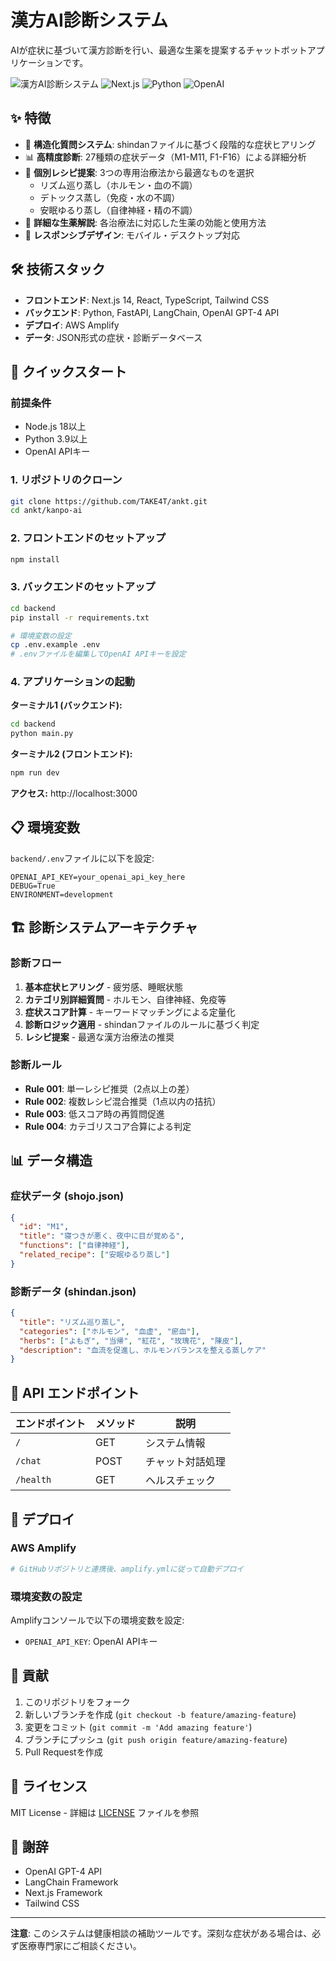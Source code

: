 # 漢方AI診断システム

AIが症状に基づいて漢方診断を行い、最適な生薬を提案するチャットボットアプリケーションです。

![漢方AI診断システム](https://img.shields.io/badge/漢方-AI診断システム-green)
![Next.js](https://img.shields.io/badge/Next.js-15.4.4-black)
![Python](https://img.shields.io/badge/Python-3.9+-blue)
![OpenAI](https://img.shields.io/badge/OpenAI-GPT--4-orange)

## ✨ 特徴

- 🤖 **構造化質問システム**: shindanファイルに基づく段階的な症状ヒアリング
- 📊 **高精度診断**: 27種類の症状データ（M1-M11, F1-F16）による詳細分析
- 🌿 **個別レシピ提案**: 3つの専用治療法から最適なものを選択
  - リズム巡り蒸し（ホルモン・血の不調）
  - デトックス蒸し（免疫・水の不調）
  - 安眠ゆるり蒸し（自律神経・精の不調）
- 💊 **詳細な生薬解説**: 各治療法に対応した生薬の効能と使用方法
- 📱 **レスポンシブデザイン**: モバイル・デスクトップ対応

## 🛠 技術スタック

- **フロントエンド**: Next.js 14, React, TypeScript, Tailwind CSS
- **バックエンド**: Python, FastAPI, LangChain, OpenAI GPT-4 API
- **デプロイ**: AWS Amplify
- **データ**: JSON形式の症状・診断データベース

## 🚀 クイックスタート

### 前提条件

- Node.js 18以上
- Python 3.9以上
- OpenAI APIキー

### 1. リポジトリのクローン

```bash
git clone https://github.com/TAKE4T/ankt.git
cd ankt/kanpo-ai
```

### 2. フロントエンドのセットアップ

```bash
npm install
```

### 3. バックエンドのセットアップ

```bash
cd backend
pip install -r requirements.txt

# 環境変数の設定
cp .env.example .env
# .envファイルを編集してOpenAI APIキーを設定
```

### 4. アプリケーションの起動

**ターミナル1 (バックエンド):**
```bash
cd backend
python main.py
```

**ターミナル2 (フロントエンド):**
```bash
npm run dev
```

**アクセス:** http://localhost:3000

## 📋 環境変数

`backend/.env`ファイルに以下を設定:

```env
OPENAI_API_KEY=your_openai_api_key_here
DEBUG=True
ENVIRONMENT=development
```

## 🏗 診断システムアーキテクチャ

### 診断フロー

1. **基本症状ヒアリング** - 疲労感、睡眠状態
2. **カテゴリ別詳細質問** - ホルモン、自律神経、免疫等
3. **症状スコア計算** - キーワードマッチングによる定量化
4. **診断ロジック適用** - shindanファイルのルールに基づく判定
5. **レシピ提案** - 最適な漢方治療法の推奨

### 診断ルール

- **Rule 001**: 単一レシピ推奨（2点以上の差）
- **Rule 002**: 複数レシピ混合推奨（1点以内の拮抗）
- **Rule 003**: 低スコア時の再質問促進
- **Rule 004**: カテゴリスコア合算による判定

## 📊 データ構造

### 症状データ (shojo.json)
```json
{
  "id": "M1",
  "title": "寝つきが悪く、夜中に目が覚める",
  "functions": ["自律神経"],
  "related_recipe": ["安眠ゆるり蒸し"]
}
```

### 診断データ (shindan.json)
```json
{
  "title": "リズム巡り蒸し",
  "categories": ["ホルモン", "血虚", "瘀血"],
  "herbs": ["よもぎ", "当帰", "紅花", "玫瑰花", "陳皮"],
  "description": "血流を促進し、ホルモンバランスを整える蒸しケア"
}
```

## 🔗 API エンドポイント

| エンドポイント | メソッド | 説明 |
|---|---|---|
| `/` | GET | システム情報 |
| `/chat` | POST | チャット対話処理 |
| `/health` | GET | ヘルスチェック |

## 🚀 デプロイ

### AWS Amplify

```bash
# GitHubリポジトリと連携後、amplify.ymlに従って自動デプロイ
```

### 環境変数の設定

Amplifyコンソールで以下の環境変数を設定:
- `OPENAI_API_KEY`: OpenAI APIキー

## 🤝 貢献

1. このリポジトリをフォーク
2. 新しいブランチを作成 (`git checkout -b feature/amazing-feature`)
3. 変更をコミット (`git commit -m 'Add amazing feature'`)
4. ブランチにプッシュ (`git push origin feature/amazing-feature`)
5. Pull Requestを作成

## 📄 ライセンス

MIT License - 詳細は [LICENSE](LICENSE) ファイルを参照

## 🙏 謝辞

- OpenAI GPT-4 API
- LangChain Framework
- Next.js Framework
- Tailwind CSS

---

**注意**: このシステムは健康相談の補助ツールです。深刻な症状がある場合は、必ず医療専門家にご相談ください。